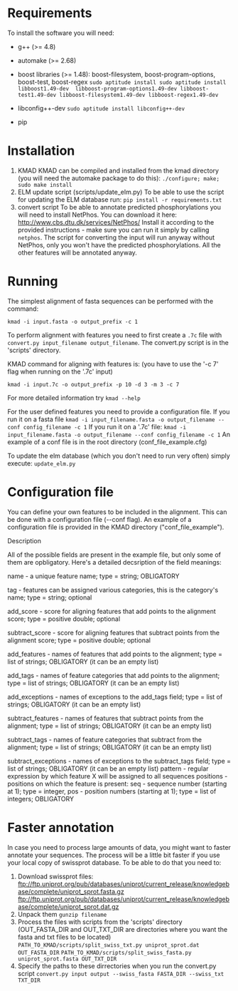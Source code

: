 # Requirements
To install the software you will need:
 - g++ (>= 4.8)
 - automake (>= 2.68)
 - boost libraries (>= 1.48): boost-filesystem, boost-program-options,
   boost-test, boost-regex
  `sudo aptitude install sudo aptitude install libboost1.49-dev 
        libboost-program-options1.49-dev libboost-test1.49-dev
        libboost-filesystem1.49-dev libboost-regex1.49-dev`
 - libconfig++-dev
    `sudo aptitude install libconfig++-dev`

 - pip


# Installation
1. KMAD
KMAD can be compiled and installed from the kmad directory (you will need
the automake package to do this):
  `./configure; make; sudo make install`
2. ELM update script (scripts/update_elm.py)
To be able to use the script for updating the ELM database run:
   `pip install -r requirements.txt` 
3. convert script 
To be able to annotate predicted phosphorylations you will need to install
NetPhos. You can download it here:
http://www.cbs.dtu.dk/services/NetPhos/
Install it according to the provided instructions - make sure you can run it
simply by calling `netphos`.
The script for converting the input will run anyway without NetPhos, only you
won't have the predicted phosphorylations. All the other features will be
annotated anyway.


# Running

The simplest alignment of fasta sequences can be performed with the command:

  `kmad -i input.fasta -o output_prefix -c 1`

To perform alignment with features you need to first create a `.7c` file with
  `convert.py input_filename output_filename`.
The convert.py script is in the 'scripts' directory.

KMAD command for aligning with features is:
(you have to use the '-c 7' flag when running on the '.7c' input)

  `kmad -i input.7c -o output_prefix -p 10 -d 3 -m 3 -c 7`

For more detailed information try `kmad --help`

For the user defined features you need to provide a configuration file. 
If you run it on a fasta file
  `kmad -i input_filename.fasta -o output_filename --conf config_filename -c 1`
If you run it on a '.7c' file:
  `kmad -i input_filename.fasta -o output_filename --conf config_filename -c 1`
An example of a conf file is in the root directory (conf_file_example.cfg)

To update the elm database (which you don't need to run very often)
simply execute:
  `update_elm.py`

# Configuration file

You can define your own features to be included in the alignment.
This can be done with a configuration file (--conf flag). An example of 
a configuration file is provided in the KMAD directory ("conf_file_example").

Description

All of the possible fields are present in the example file, but only some of
them are opbligatory. Here's a detailed decsription of the field meanings:

name - a unique feature name; type = string; OBLIGATORY

tag - features can be assigned various categories, this is the category's name;
      type = string; optional 

add_score - score for aligning features that add points to the 
            alignment score;
            type = positive double; optional

subtract_score - score for aligning features that subtract points from the
                 alignment score; type = positive double; optional
 
add_features - names of features that add points to the alignment; 
               type = list of strings; OBLIGATORY (it can be an empty list)

add_tags - names of feature categories that add points to the alignment;
          type = list of strings; OBLIGATORY (it can be an empty list)

add_exceptions - names of exceptions to the add_tags field;
                 type = list of strings; OBLIGATORY (it can be an empty list)

subtract_features - names of features that subtract points from the alignment; 
                    type = list of strings; OBLIGATORY (it can be an empty 
                    list)

subtract_tags - names of feature categories that subtract from the alignment;
                type = list of strings; OBLIGATORY (it can be an empty list)

subtract_exceptions - names of exceptions to the subtract_tags field;
                      type = list of strings; OBLIGATORY (it can be an empty 
                      list)
pattern - regular expression by which feature X will be assigned to all
          sequences
positions - positions on which the feature is present:
            seq - sequence number (starting at 1); type = integer,
            pos - position numbers (starting at 1); type = list of integers;
            OBLIGATORY
# Faster annotation
In case you need to process large amounts of data, you might want to faster
annotate your sequences. The process will be a little bit faster if you
use your local copy of swissprot database.
To be able to do that you need to:
1. Download swissprot files:
ftp://ftp.uniprot.org/pub/databases/uniprot/current_release/knowledgebase/complete/uniprot_sprot.fasta.gz
ftp://ftp.uniprot.org/pub/databases/uniprot/current_release/knowledgebase/complete/uniprot_sprot.dat.gz
2. Unpack them
`gunzip filename`
3. Process the files with scripts from the 'scripts' directory
(OUT_FASTA_DIR and OUT_TXT_DIR are directories where you want the fasta and txt
files to be located)
`PATH_TO_KMAD/scripts/split_swiss_txt.py uniprot_sprot.dat OUT_FASTA_DIR`
`PATH_TO_KMAD/scripts/split_swiss_fasta.py uniprot_sprot.fasta OUT_TXT_DIR`
4. Specify the paths to these dirrectories when you run the convert.py script 
`convert.py input output --swiss_fasta FASTA_DIR --swiss_txt TXT_DIR`

